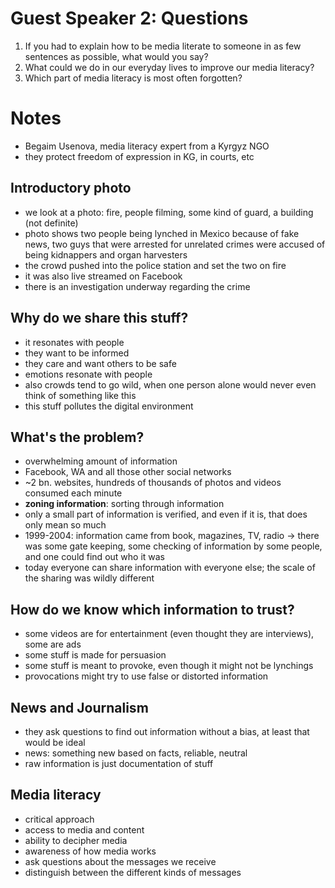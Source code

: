 # Guest Speaker 2: Questions

1. If you had to explain how to be media literate to someone in as few sentences
   as possible, what would you say?
2. What could we do in our everyday lives to improve our media literacy?
3. Which part of media literacy is most often forgotten?

# Notes

- Begaim Usenova, media literacy expert from a Kyrgyz NGO
- they protect freedom of expression in KG, in courts, etc

## Introductory photo

- we look at a photo: fire, people filming, some kind of guard, a building (not
  definite)
- photo shows two people being lynched in Mexico because of fake news, two guys
  that were arrested for unrelated crimes were accused of being kidnappers and
  organ harvesters
- the crowd pushed into the police station and set the two on fire
- it was also live streamed on Facebook
- there is an investigation underway regarding the crime

## Why do we share this stuff? 

- it resonates with people
- they want to be informed
- they care and want others to be safe
- emotions resonate with people
- also crowds tend to go wild, when one person alone would never even think of
  something like this
- this stuff pollutes the digital environment

## What's the problem?

- overwhelming amount of information
- Facebook, WA and all those other social networks
- ~2 bn. websites, hundreds of thousands of photos and videos consumed each
  minute
- __zoning information__: sorting through information
- only a small part of information is verified, and even if it is, that does
  only mean so much
- 1999-2004: information came from book, magazines, TV, radio -> there was some
  gate keeping, some checking of information by some people, and one could find
  out who it was
- today everyone can share information with everyone else; the scale of the
  sharing was wildly different

## How do we know which information to trust?

- some videos are for entertainment (even thought they are interviews), some
  are ads
- some stuff is made for persuasion 
- some stuff is meant to provoke, even though it might not be lynchings
- provocations might try to use false or distorted information

## News and Journalism

- they ask questions to find out information without a bias, at least that
  would be ideal
- news: something new based on facts, reliable, neutral
- raw information is just documentation of stuff

## Media literacy

- critical approach
- access to media and content
- ability to decipher media 
- awareness of how media works
- ask questions about the messages we receive
- distinguish between the different kinds of messages
